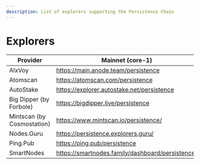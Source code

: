 ```yaml
---
description: List of explorers supporting the Persistence Chain
---
```


# Explorers

| Provider                   | Mainnet (core-1)                                 | Testnet (test-core-1)                           |
| -------------------------- | ------------------------------------------------ | ----------------------------------------------- |
| AlxVoy                     | https://main.anode.team/persistence              |                                                 |
| Atomscan                   | https://atomscan.com/persistence                 |                                                 |
| AutoStake                  | https://explorer.autostake.net/persistence       |                                                 |
| Big Dipper (by Forbole)    | https://bigdipper.live/persistence               |                                                 |
| Mintscan (by Cosmostation) | https://www.mintscan.io/persistence/             | https://testnet.mintscan.io/persistence-testnet |
| Nodes.Guru                 | https://persistence.explorers.guru/              |                                                 |
| Ping.Pub                   | https://ping.pub/persistence                     | https://testnet.ping.pub/test-core-1            |
| SmartNodes                 | https://smartnodes.family/dashboard/persistence/ |                                                 |

##

